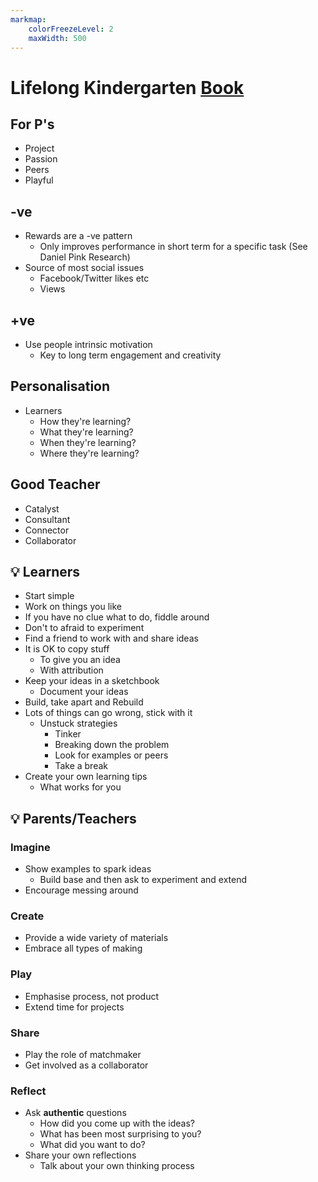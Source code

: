 ```yaml
---
markmap:
    colorFreezeLevel: 2
    maxWidth: 500
---
```


# Lifelong Kindergarten [Book](http://lifelongkindergarten.net)

## For P's

- Project
- Passion
- Peers
- Playful

## -ve

- Rewards are a -ve pattern
  - Only improves performance in short term for a specific task (See Daniel Pink Research)
- Source of most social issues
  - Facebook/Twitter likes etc
  - Views


## +ve

- Use people intrinsic motivation
  - Key to long term engagement and creativity


## Personalisation

- Learners
  - How they're learning?
  - What they're learning?
  - When they're learning?
  - Where they're learning?

## Good Teacher

- Catalyst
- Consultant
- Connector
- Collaborator

## 💡 Learners

- Start simple
- Work on things you like
- If you have no clue what to do, fiddle around
- Don't to afraid to experiment
- Find a friend to work with and share ideas
- It is OK to copy stuff
  - To give you an idea
  - With attribution
- Keep your ideas in a sketchbook
  - Document your ideas
- Build, take apart and Rebuild
- Lots of things can go wrong, stick with it
  - Unstuck strategies
    - Tinker
    - Breaking down the problem
    - Look for examples or peers
    - Take a break
- Create your own learning tips
  - What works for you


## 💡 Parents/Teachers

### Imagine

- Show examples to spark ideas
    - Build base and then ask to experiment and extend
- Encourage messing around

### Create

- Provide a wide variety of materials
- Embrace all types of making

### Play

- Emphasise process, not product
- Extend time for projects

### Share

- Play the role of matchmaker
- Get involved as a collaborator

### Reflect

- Ask **authentic** questions
  - How did you come up with the ideas?
  - What has been most surprising to you?
  - What did you want to do?
- Share your own reflections
  - Talk about your own thinking process
